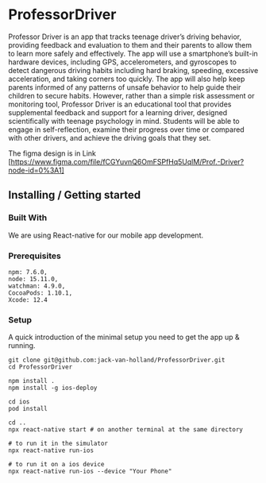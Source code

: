# ProfessorDriver

Professor Driver is an app that tracks teenage driver’s driving behavior, providing feedback and evaluation to them and their parents to allow them to learn more safely and effectively. The app will use a smartphone’s built-in hardware devices, including GPS, accelerometers, and gyroscopes to detect dangerous driving habits including hard braking, speeding, excessive acceleration, and taking corners too quickly. The app will also help keep parents informed of any patterns of unsafe behavior to help guide their children to secure habits. However, rather than a simple risk assessment or monitoring tool, Professor Driver is an educational tool that provides supplemental feedback and support for a learning driver, designed scientifically with teenage psychology in mind. Students will be able to engage in self-reflection, examine their progress over time or compared with other drivers, and achieve the driving goals that they set. 

The figma design is in Link [https://www.figma.com/file/fCGYuvnQ6OmFSPfHq5UqlM/Prof.-Driver?node-id=0%3A1]

## Installing / Getting started

### Built With
We are using React-native for our mobile app development.

### Prerequisites
    npm: 7.6.0,
    node: 15.11.0,
    watchman: 4.9.0,
    CocoaPods: 1.10.1,
    Xcode: 12.4
    
### Setup

A quick introduction of the minimal setup you need to get the app up & running.

```shell
git clone git@github.com:jack-van-holland/ProfessorDriver.git
cd ProfessorDriver

npm install .
npm install -g ios-deploy

cd ios
pod install

cd ..
npx react-native start # on another terminal at the same directory

# to run it in the simulator
npx react-native run-ios

# to run it on a ios device
npx react-native run-ios --device "Your Phone"
```

